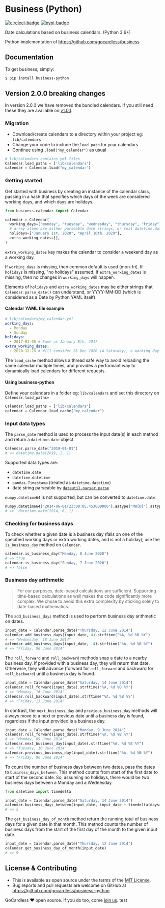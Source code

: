 # Business (Python)

[![circleci-badge](https://circleci.com/gh/gocardless/business-python.svg?style=shield)](https://app.circleci.com/pipelines/github/gocardless/business-python) [![pypi-badge](https://badge.fury.io/py/business-python.svg)](https://badge.fury.io/py/business-python)

Date calculations based on business calendars. (Python 3.6+)

Python implementation of https://github.com/gocardless/business

## Documentation

To get business, simply:

```bash
$ pip install business-python
```

## Version 2.0.0 breaking changes

In version 2.0.0 we have removed the bundled calendars. If you still need these they are available on [v1.0.1](https://github.com/gocardless/business-python/tree/74fe7e4068e0f16b68e7478f8b5ca1cc52f9a7d0/business/data).

### Migration

- Download/create calendars to a directory within your project eg: `lib/calendars`
- Change your code to include the `load_path` for your calendars
- Continue using `.load("my_calendar")` as usual

```python
# lib/calendars contains yml files
Calendar.load_paths = ['lib/calendars']
calendar = Calendar.load("my_calendar")
```

### Getting started

Get started with business by creating an instance of the calendar class, passing in a hash that specifies which days of the week are considered working days, and which days are holidays.

```python
from business.calendar import Calendar

calendar = Calendar(
  working_days=["monday", "tuesday", "wednesday", "thursday", "friday"],
  # array items are either parseable date strings, or real datetime.date objects
  holidays=["January 1st, 2020", "April 10th, 2020"],
  extra_working_dates=[],
)
```

`extra_working_dates` key makes the calendar to consider a weekend day as a working day.

If `working_days` is missing, then common default is used (mon-fri).
If `holidays` is missing, "no holidays" assumed.
If `extra_working_dates` is missing, then no changes in `working_days` will happen.

Elements of `holidays` and `extra_working_dates` may be either strings that `Calendar.parse_date()` can understand, or YYYY-MM-DD (which is considered as a Date by Python YAML itself).

#### Calendar YAML file example

```yaml
# lib/calendars/my_calendar.yml
working_days:
  - Monday
  - Sunday
holidays:
  - 2017-01-08 # Same as January 8th, 2017
extra_working_dates:
  - 2020-12-26 # Will consider 26 Dec 2020 (A Saturday), a working day
```

The `load_cache` method allows a thread safe way to avoid reloading the same calendar multiple times, and provides a performant way to dynamically load calendars for different requests.

#### Using business-python

Define your calendars in a folder eg: `lib/calendars` and set this directory  on `Calendar.load_paths=`

```python
Calendar.load_paths = ['lib/calendars']
calendar = Calendar.load_cache("my_calendar")
```

### Input data types

The `parse_date` method is used to process the input date(s) in each method and return a `datetime.date` object.

```python
Calendar.parse_date("2019-01-01")
# => datetime.date(2019, 1, 1)
```

Supported data types are:

- `datetime.date`
- `datetime.datetime`
- `pandas.Timestamp` (treated as `datetime.datetime`)
- date string parseable by [`dateutil.parser.parse`](https://dateutil.readthedocs.io/en/stable/parser.html#dateutil.parser.parse)

`numpy.datetime64` is not supported, but can be converted to `datetime.date`:

```python
numpy.datetime64('2014-06-01T23:00:05.453000000').astype('M8[D]').astype('O')
# =>  datetime.date(2014, 6, 1)
```

### Checking for business days

To check whether a given date is a business day (falls on one of the specified working days or extra working dates, and is not a holiday), use the `is_business_day` method on `Calendar`.

```python
calendar.is_business_day("Monday, 8 June 2020")
# => true
calendar.is_business_day("Sunday, 7 June 2020")
# => false
```

### Business day arithmetic

> For our purposes, date-based calculations are sufficient. Supporting time-based calculations as well makes the code significantly more complex. We chose to avoid this extra complexity by sticking solely to date-based mathematics.

The `add_business_days` method is used to perform business day arithmetic on dates.

```python
input_date = Calendar.parse_date("Thursday, 12 June 2014")
calendar.add_business_days(input_date, 4).strftime("%A, %d %B %Y")
# => "Wednesday, 18 June 2014"
calendar.add_business_days(input_date, -4).strftime("%A, %d %B %Y")
# => "Friday, 06 June 2014"
```

The `roll_forward` and `roll_backward` methods snap a date to a nearby business day. If provided with a business day, they will return that date. Otherwise, they will advance (forward for `roll_forward` and backward for `roll_backward`) until a business day is found.

```python
input_date = Calendar.parse_date("Saturday, 14 June 2014")
calendar.roll_forward(input_date).strftime("%A, %d %B %Y")
# => "Monday, 16 June 2014"
calendar.roll_backward(input_date).strftime("%A, %d %B %Y")
# => "Friday, 13 June 2014"
```

In contrast, the `next_business_day` and `previous_business_day` methods will always move to a next or previous date until a business day is found, regardless if the input provided is a business day.

```python
input_date = Calendar.parse_date("Monday, 9 June 2014")
calendar.roll_forward(input_date).strftime("%A, %d %B %Y")
# => "Monday, 09 June 2014"
calendar.next_business_day(input_date).strftime("%A, %d %B %Y")
# => "Tuesday, 10 June 2014"
calendar.previous_business_day(input_date).strftime("%A, %d %B %Y")
# => "Friday, 06 June 2014"
```

To count the number of business days between two dates, pass the dates to `business_days_between`. This method counts from start of the first date to start of the second date. So, assuming no holidays, there would be two business days between a Monday and a Wednesday.

```python
from datetime import timedelta

input_date = Calendar.parse_date("Saturday, 14 June 2014")
calendar.business_days_between(input_date, input_date + timedelta(days=7))
# => 5
```

The `get_business_day_of_month` method return the running total of business days for a given date in that month. This method counts the number of business days from the start of the first day of the month to the given input date.

```python
input_date = Calendar.parse_date("Thursday, 12 June 2014")
calendar.get_business_day_of_month(input_date)
# => 9
```
## License & Contributing

- This is available as open source under the terms of the [MIT License](http://opensource.org/licenses/MIT).
- Bug reports and pull requests are welcome on GitHub at https://github.com/gocardless/business-python.

GoCardless ♥ open source. If you do too, come [join us](https://gocardless.com/about/jobs).
test
